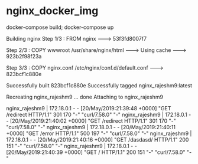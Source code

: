 # nginx_docker_img
docker-compose build; docker-compose up

Building nginx
Step 1/3 : FROM nginx
 ---> 53f3fd8007f7
 
Step 2/3 : COPY wwwroot /usr/share/nginx/html
 ---> Using cache
 ---> 923b2f98f23a
 
Step 3/3 : COPY nginx.conf /etc/nginx/conf.d/default.conf
 ---> 823bcf1c880e
 
Successfully built 823bcf1c880e
Successfully tagged nginx_rajeshm9:latest

Recreating nginx_rajeshm9 ... done
Attaching to nginx_rajeshm9

nginx_rajeshm9 | 172.18.0.1 - - [20/May/2019:21:39:48 +0000] "GET /redirect HTTP/1.1" 301 170 "-" "curl/7.58.0" "-"
nginx_rajeshm9 | 172.18.0.1 - - [20/May/2019:21:40:02 +0000] "GET /redirect HTTP/1.1" 301 170 "-" "curl/7.58.0" "-"
nginx_rajeshm9 | 172.18.0.1 - - [20/May/2019:21:40:11 +0000] "GET /error HTTP/1.1" 500 197 "-" "curl/7.58.0" "-"
nginx_rajeshm9 | 172.18.0.1 - - [20/May/2019:21:40:16 +0000] "GET /dasdasd/ HTTP/1.1" 200 151 "-" "curl/7.58.0" "-"
nginx_rajeshm9 | 172.18.0.1 - - [20/May/2019:21:40:39 +0000] "GET / HTTP/1.1" 200 151 "-" "curl/7.58.0" "-"
